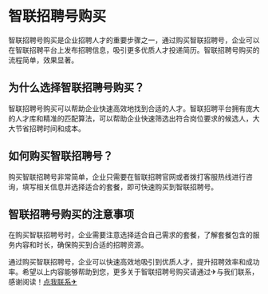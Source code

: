 # 智联招聘号购买

智联招聘号购买是企业招聘人才的重要步骤之一，通过购买智联招聘号，企业可以在智联招聘平台上发布招聘信息，吸引更多优质人才投递简历。智联招聘号购买的流程简单，效果显著。

## 为什么选择智联招聘号购买？

智联招聘号购买可以帮助企业快速高效地找到合适的人才。智联招聘平台拥有庞大的人才库和精准的匹配算法，可以帮助企业快速筛选出符合岗位要求的候选人，大大节省招聘时间和成本。

## 如何购买智联招聘号？

购买智联招聘号非常简单，企业只需要在智联招聘官网或者拨打客服热线进行咨询，填写相关信息并选择适合的套餐，即可快速购买到智联招聘号。

## 智联招聘号购买的注意事项

在购买智联招聘号时，企业需要注意选择适合自己需求的套餐，了解套餐包含的服务内容和时长，确保购买到合适的招聘资源。

通过购买智联招聘号，企业可以快速高效地吸引到优质人才，提升招聘效率和成功率。希望以上内容能够帮助到您，更多关于智联招聘号购买请通过✈与我们联系，感谢阅读！[点我联系✈](https://wiki.G208.com)